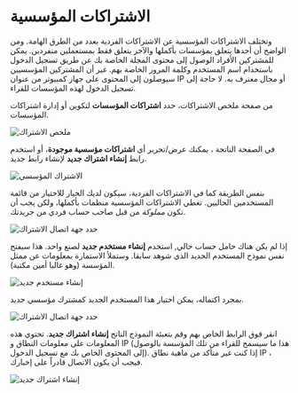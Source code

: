 # الاشتراكات المؤسسية




وتختلف الاشتراكات المؤسسية عن الاشتراكات الفردية بعدد من الطرق الهامة. ومن الواضح أن أحدها يتعلق بمؤسسات بأكملها والآخر يتعلق فقط بمستعملين منفردين. يمكن للمشتركين الأفراد الوصول إلى محتوى المجلة الخاصة بك عن طريق تسجيل الدخول باستخدام اسم المستخدم وكلمة المرور الخاصة بهم. غير أن المشتركين المؤسسيين سيوصلون إلى المحتوى على جهاز كمبيوتر من عنوان IP أو مجال معترف به. لا حاجة إلى تسجيل الدخول لهذه المؤسسات للقراء.

من صفحة ملخص الاشتراكات، حدد **اشتراكات المؤسسات** لتكوين أو إدارة اشتراكات المؤسسات.

![ملخص الاشتراك](images/chapter5/sub_institution_1.png)


في الصفحة الناتجة ، يمكنك عرض/تحرير أي **اشتراكات مؤسسية موجودة**، أو استخدم رابط **إنشاء اشتراك جديد** لإنشاء رابط جديد.


![الاشتراك المؤسسي](images/chapter5/sub_institution_2.png)


بنفس الطريقة كما في الاشتراكات الفردية، سيكون لديك الخيار للاختيار من قائمة المستخدمين الحاليين. تغطي الاشتراكات المؤسسية منظمات بأكملها، ولكن يجب أن تكون *مملوكة* من قبل صاحب حساب فردي من جريدتك.



![حدد جهة اتصال الاشتراك](images/chapter5/sub_institution_3.png)



إذا لم يكن هناك حامل حساب حالي, استخدم **إنشاء مستخدم جديد** لصنع واحد. هذا سيفتح نفس نموذج المستخدم الجديد الذي شوهد سابقا. وستملأ الاستمارة بمعلومات عن ممثل المؤسسة (وهو غالبا أمين مكتبة).

![إنشاء مستخدم جديد](images/chapter5/sub_institution_4.png)


بمجرد اكتماله، يمكن اختيار هذا المستخدم الجديد كمشترك مؤسسي جديد.

![حدد جهة اتصال الاشتراك](images/chapter5/sub_institution_5.png)



انقر فوق الرابط الخاص بهم وقم بتعبئة النموذج الناتج **إنشاء اشتراك جديد**. تحتوي هذه المعلومات على معلومات النطاق و IP (هذا ما سيسمح للقراء من تلك المؤسسة بالوصول إلى المحتوى الخاص بك مع تسجيل الدخول). إذا كنت غير متأكد من ماهية نطاق IP ، فيجب أن يكون الاتصال قادراً على إخبارك.



![إنشاء اشتراك جديد](images/chapter5/sub_institution_6.png)

